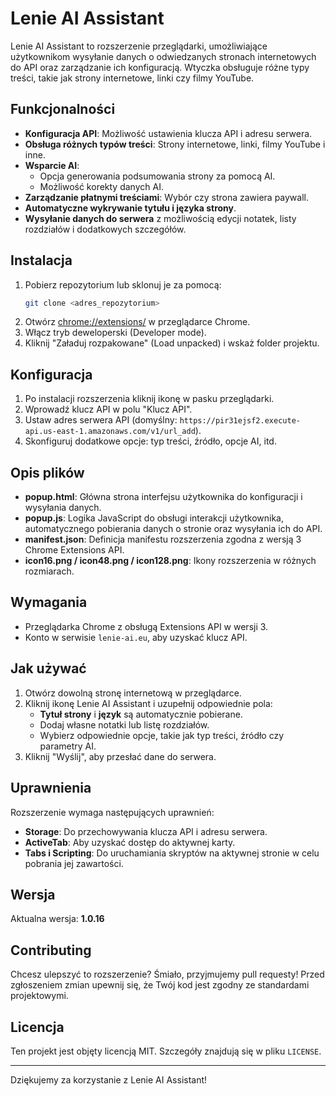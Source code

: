 # Lenie AI Assistant

Lenie AI Assistant to rozszerzenie przeglądarki, umożliwiające użytkownikom wysyłanie danych o odwiedzanych stronach internetowych do API oraz zarządzanie ich konfiguracją. Wtyczka obsługuje różne typy treści, takie jak strony internetowe, linki czy filmy YouTube.

## Funkcjonalności

- **Konfiguracja API**: Możliwość ustawienia klucza API i adresu serwera.
- **Obsługa różnych typów treści**: Strony internetowe, linki, filmy YouTube i inne.
- **Wsparcie AI**:
    - Opcja generowania podsumowania strony za pomocą AI.
    - Możliwość korekty danych AI.
- **Zarządzanie płatnymi treściami**: Wybór czy strona zawiera paywall.
- **Automatyczne wykrywanie tytułu i języka strony**.
- **Wysyłanie danych do serwera** z możliwością edycji notatek, listy rozdziałów i dodatkowych szczegółów.

## Instalacja

1. Pobierz repozytorium lub sklonuj je za pomocą:
   ```bash
   git clone <adres_repozytorium>
   ```
2. Otwórz [chrome://extensions/](chrome://extensions/) w przeglądarce Chrome.
3. Włącz tryb deweloperski (Developer mode).
4. Kliknij "Załaduj rozpakowane" (Load unpacked) i wskaż folder projektu.

## Konfiguracja

1. Po instalacji rozszerzenia kliknij ikonę w pasku przeglądarki.
2. Wprowadź klucz API w polu "Klucz API".
3. Ustaw adres serwera API (domyślny: `https://pir31ejsf2.execute-api.us-east-1.amazonaws.com/v1/url_add`).
4. Skonfiguruj dodatkowe opcje: typ treści, źródło, opcje AI, itd.

## Opis plików

- **popup.html**: Główna strona interfejsu użytkownika do konfiguracji i wysyłania danych.
- **popup.js**: Logika JavaScript do obsługi interakcji użytkownika, automatycznego pobierania danych o stronie oraz wysyłania ich do API.
- **manifest.json**: Definicja manifestu rozszerzenia zgodna z wersją 3 Chrome Extensions API.
- **icon16.png / icon48.png / icon128.png**: Ikony rozszerzenia w różnych rozmiarach.

## Wymagania

- Przeglądarka Chrome z obsługą Extensions API w wersji 3.
- Konto w serwisie `lenie-ai.eu`, aby uzyskać klucz API.

## Jak używać

1. Otwórz dowolną stronę internetową w przeglądarce.
2. Kliknij ikonę Lenie AI Assistant i uzupełnij odpowiednie pola:
    - **Tytuł strony** i **język** są automatycznie pobierane.
    - Dodaj własne notatki lub listę rozdziałów.
    - Wybierz odpowiednie opcje, takie jak typ treści, źródło czy parametry AI.
3. Kliknij "Wyślij", aby przesłać dane do serwera.

## Uprawnienia

Rozszerzenie wymaga następujących uprawnień:

- **Storage**: Do przechowywania klucza API i adresu serwera.
- **ActiveTab**: Aby uzyskać dostęp do aktywnej karty.
- **Tabs i Scripting**: Do uruchamiania skryptów na aktywnej stronie w celu pobrania jej zawartości.

## Wersja

Aktualna wersja: **1.0.16**

## Contributing

Chcesz ulepszyć to rozszerzenie? Śmiało, przyjmujemy pull requesty! Przed zgłoszeniem zmian upewnij się, że Twój kod jest zgodny ze standardami projektowymi.

## Licencja

Ten projekt jest objęty licencją MIT. Szczegóły znajdują się w pliku `LICENSE`.

---

Dziękujemy za korzystanie z Lenie AI Assistant!
